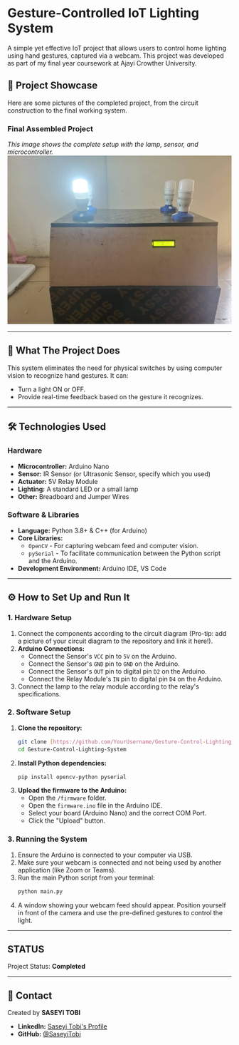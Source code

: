 # Gesture-Controlled IoT Lighting System

A simple yet effective IoT project that allows users to control home lighting using hand gestures, captured via a webcam. This project was developed as part of my final year coursework at Ajayi Crowther University.

## 📸 Project Showcase

Here are some pictures of the completed project, from the circuit construction to the final working system.

### Final Assembled Project
*This image shows the complete setup with the lamp, sensor, and microcontroller.*
![Final project setup](images/IMG-20250727-WA0006.jpg)


---

## 🚀 What The Project Does

This system eliminates the need for physical switches by using computer vision to recognize hand gestures. It can:
* Turn a light ON or OFF.
* Provide real-time feedback based on the gesture it recognizes.

---

## 🛠️ Technologies Used

### Hardware
* **Microcontroller:** Arduino Nano
* **Sensor:** IR Sensor (or Ultrasonic Sensor, specify which you used)
* **Actuator:** 5V Relay Module
* **Lighting:** A standard LED or a small lamp
* **Other:** Breadboard and Jumper Wires

### Software & Libraries
* **Language:** Python 3.8+ & C++ (for Arduino)
* **Core Libraries:**
    * `OpenCV` - For capturing webcam feed and computer vision.
    * `pySerial` - To facilitate communication between the Python script and the Arduino.
* **Development Environment:** Arduino IDE, VS Code

---

## ⚙️ How to Set Up and Run It

### 1. Hardware Setup
1.  Connect the components according to the circuit diagram (Pro-tip: add a picture of your circuit diagram to the repository and link it here!).
2.  **Arduino Connections:**
    * Connect the Sensor's `VCC` pin to `5V` on the Arduino.
    * Connect the Sensor's `GND` pin to `GND` on the Arduino.
    * Connect the Sensor's `OUT` pin to digital pin `D2` on the Arduino.
    * Connect the Relay Module's `IN` pin to digital pin `D4` on the Arduino.
3.  Connect the lamp to the relay module according to the relay's specifications.

### 2. Software Setup
1.  **Clone the repository:**
    ```bash
    git clone [https://github.com/YourUsername/Gesture-Control-Lighting-System.git](https://github.com/YourUsername/Gesture-Control-Lighting-System.git)
    cd Gesture-Control-Lighting-System
    ```
2.  **Install Python dependencies:**
    ```bash
    pip install opencv-python pyserial
    ```
3.  **Upload the firmware to the Arduino:**
    * Open the `/firmware` folder.
    * Open the `firmware.ino` file in the Arduino IDE.
    * Select your board (Arduino Nano) and the correct COM Port.
    * Click the "Upload" button.

### 3. Running the System
1.  Ensure the Arduino is connected to your computer via USB.
2.  Make sure your webcam is connected and not being used by another application (like Zoom or Teams).
3.  Run the main Python script from your terminal:
    ```bash
    python main.py
    ```
4.  A window showing your webcam feed should appear. Position yourself in front of the camera and use the pre-defined gestures to control the light.

---

##  STATUS
Project Status: **Completed**

---

## 👤 Contact
Created by **SASEYI TOBI**

* **LinkedIn:** [Saseyi Tobi's Profile](https://www.linkedin.com/in/saseyi-tobi-5a3a28304)
* **GitHub:** [@SaseyiTobi](https://github.com/SaseyiTobi)
